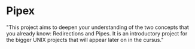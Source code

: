 # Pipex
"This project aims to deepen your understanding of the two concepts that you already know: Redirections and Pipes. It is an introductory project for the bigger UNIX projects that will appear later on in the cursus."
